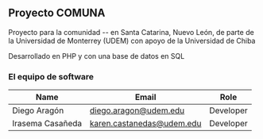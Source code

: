 ## Proyecto COMUNA
Proyecto para la comunidad -- en Santa Catarina, Nuevo León, de parte de la Universidad de Monterrey (UDEM) con apoyo de la Universidad de Chiba

Desarrollado en PHP y con una base de datos en SQL 


### El equipo de software

|       Name       |        Email              |   Role    |
|  --------------  |   ----------------------- | --------- |
|   Diego Aragón   |    diego.aragon@udem.edu  | Developer |
| Irasema Casañeda | karen.castanedas@udem.edu | Developer |
